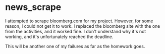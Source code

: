 # news_scrape

I attempted to scrape bloomberg.com for my project. However, for some reason, I could not get it to work. I replaced the bloomberg site with
the one from the activities, and it worked fine. I don't understand why it's not working, and it's unfortunately reached the deadline.

This will be another one of my failures as far as the homework goes.
